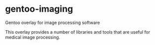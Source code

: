 # gentoo-imaging

Gentoo overlay for image processing software 


This overlay provides a number of libraries and tools
that are useful for medical image processing.


